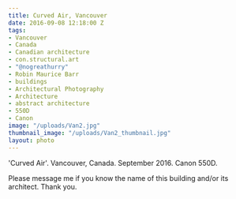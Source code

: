 ```yaml
---
title: Curved Air, Vancouver
date: 2016-09-08 12:18:00 Z
tags:
- Vancouver
- Canada
- Canadian architecture
- con.structural.art
- "@nogreathurry"
- Robin Maurice Barr
- buildings
- Architectural Photography
- Architecture
- abstract architecture
- 550D
- Canon
image: "/uploads/Van2.jpg"
thumbnail_image: "/uploads/Van2_thumbnail.jpg"
layout: photo
---
```


'Curved Air'. Vancouver, Canada.  September 2016. Canon 550D.

Please message me if you know the name of this building and/or its architect.  Thank you.